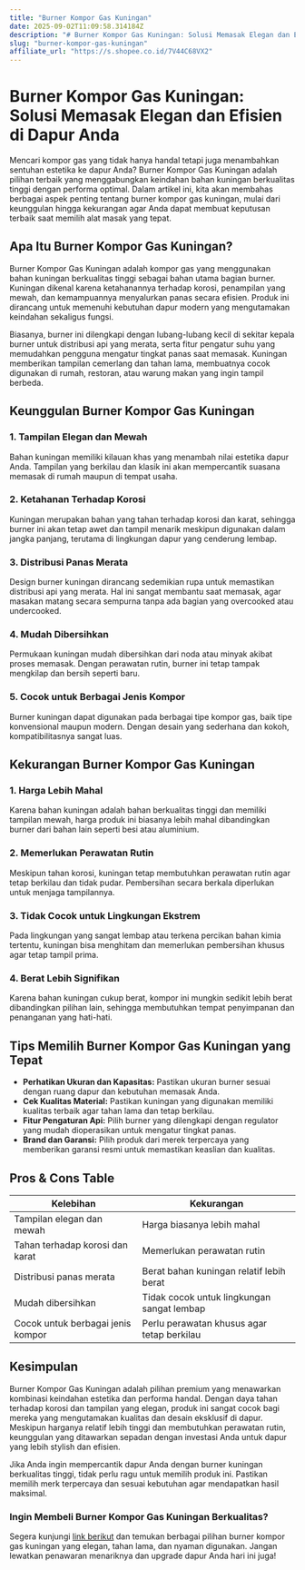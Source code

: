 ```yaml
---
title: "Burner Kompor Gas Kuningan"
date: 2025-09-02T11:09:58.314184Z
description: "# Burner Kompor Gas Kuningan: Solusi Memasak Elegan dan Efisien di Dapur Anda..."
slug: "burner-kompor-gas-kuningan"
affiliate_url: "https://s.shopee.co.id/7V44C68VX2"
---
```

# Burner Kompor Gas Kuningan: Solusi Memasak Elegan dan Efisien di Dapur Anda

Mencari kompor gas yang tidak hanya handal tetapi juga menambahkan sentuhan estetika ke dapur Anda? Burner Kompor Gas Kuningan adalah pilihan terbaik yang menggabungkan keindahan bahan kuningan berkualitas tinggi dengan performa optimal. Dalam artikel ini, kita akan membahas berbagai aspek penting tentang burner kompor gas kuningan, mulai dari keunggulan hingga kekurangan agar Anda dapat membuat keputusan terbaik saat memilih alat masak yang tepat.

## Apa Itu Burner Kompor Gas Kuningan?

Burner Kompor Gas Kuningan adalah kompor gas yang menggunakan bahan kuningan berkualitas tinggi sebagai bahan utama bagian burner. Kuningan dikenal karena ketahanannya terhadap korosi, penampilan yang mewah, dan kemampuannya menyalurkan panas secara efisien. Produk ini dirancang untuk memenuhi kebutuhan dapur modern yang mengutamakan keindahan sekaligus fungsi.

Biasanya, burner ini dilengkapi dengan lubang-lubang kecil di sekitar kepala burner untuk distribusi api yang merata, serta fitur pengatur suhu yang memudahkan pengguna mengatur tingkat panas saat memasak. Kuningan memberikan tampilan cemerlang dan tahan lama, membuatnya cocok digunakan di rumah, restoran, atau warung makan yang ingin tampil berbeda.

## Keunggulan Burner Kompor Gas Kuningan

### 1. Tampilan Elegan dan Mewah

Bahan kuningan memiliki kilauan khas yang menambah nilai estetika dapur Anda. Tampilan yang berkilau dan klasik ini akan mempercantik suasana memasak di rumah maupun di tempat usaha.

### 2. Ketahanan Terhadap Korosi

Kuningan merupakan bahan yang tahan terhadap korosi dan karat, sehingga burner ini akan tetap awet dan tampil menarik meskipun digunakan dalam jangka panjang, terutama di lingkungan dapur yang cenderung lembap.

### 3. Distribusi Panas Merata

Design burner kuningan dirancang sedemikian rupa untuk memastikan distribusi api yang merata. Hal ini sangat membantu saat memasak, agar masakan matang secara sempurna tanpa ada bagian yang overcooked atau undercooked.

### 4. Mudah Dibersihkan

Permukaan kuningan mudah dibersihkan dari noda atau minyak akibat proses memasak. Dengan perawatan rutin, burner ini tetap tampak mengkilap dan bersih seperti baru.

### 5. Cocok untuk Berbagai Jenis Kompor

Burner kuningan dapat digunakan pada berbagai tipe kompor gas, baik tipe konvensional maupun modern. Dengan desain yang sederhana dan kokoh, kompatibilitasnya sangat luas.

## Kekurangan Burner Kompor Gas Kuningan

### 1. Harga Lebih Mahal

Karena bahan kuningan adalah bahan berkualitas tinggi dan memiliki tampilan mewah, harga produk ini biasanya lebih mahal dibandingkan burner dari bahan lain seperti besi atau aluminium.

### 2. Memerlukan Perawatan Rutin

Meskipun tahan korosi, kuningan tetap membutuhkan perawatan rutin agar tetap berkilau dan tidak pudar. Pembersihan secara berkala diperlukan untuk menjaga tampilannya.

### 3. Tidak Cocok untuk Lingkungan Ekstrem

Pada lingkungan yang sangat lembap atau terkena percikan bahan kimia tertentu, kuningan bisa menghitam dan memerlukan pembersihan khusus agar tetap tampil prima.

### 4. Berat Lebih Signifikan

Karena bahan kuningan cukup berat, kompor ini mungkin sedikit lebih berat dibandingkan pilihan lain, sehingga membutuhkan tempat penyimpanan dan penanganan yang hati-hati.

## Tips Memilih Burner Kompor Gas Kuningan yang Tepat

- **Perhatikan Ukuran dan Kapasitas:** Pastikan ukuran burner sesuai dengan ruang dapur dan kebutuhan memasak Anda.
- **Cek Kualitas Material:** Pastikan kuningan yang digunakan memiliki kualitas terbaik agar tahan lama dan tetap berkilau.
- **Fitur Pengaturan Api:** Pilih burner yang dilengkapi dengan regulator yang mudah dioperasikan untuk mengatur tingkat panas.
- **Brand dan Garansi:** Pilih produk dari merek terpercaya yang memberikan garansi resmi untuk memastikan keaslian dan kualitas.

## Pros & Cons Table

| Kelebihan                                              | Kekurangan                                         |
|--------------------------------------------------------|-----------------------------------------------------|
| Tampilan elegan dan mewah                             | Harga biasanya lebih mahal                         |
| Tahan terhadap korosi dan karat                       | Memerlukan perawatan rutin                        |
| Distribusi panas merata                                | Berat bahan kuningan relatif lebih berat           |
| Mudah dibersihkan                                    | Tidak cocok untuk lingkungan sangat lembap        |
| Cocok untuk berbagai jenis kompor                     | Perlu perawatan khusus agar tetap berkilau        |

## Kesimpulan

Burner Kompor Gas Kuningan adalah pilihan premium yang menawarkan kombinasi keindahan estetika dan performa handal. Dengan daya tahan terhadap korosi dan tampilan yang elegan, produk ini sangat cocok bagi mereka yang mengutamakan kualitas dan desain eksklusif di dapur. Meskipun harganya relatif lebih tinggi dan membutuhkan perawatan rutin, keunggulan yang ditawarkan sepadan dengan investasi Anda untuk dapur yang lebih stylish dan efisien.

Jika Anda ingin mempercantik dapur Anda dengan burner kuningan berkualitas tinggi, tidak perlu ragu untuk memilih produk ini. Pastikan memilih merk terpercaya dan sesuai kebutuhan agar mendapatkan hasil maksimal.

### Ingin Membeli Burner Kompor Gas Kuningan Berkualitas?

Segera kunjungi [link berikut](https://s.shopee.co.id/7V44C68VX2) dan temukan berbagai pilihan burner kompor gas kuningan yang elegan, tahan lama, dan nyaman digunakan. Jangan lewatkan penawaran menariknya dan upgrade dapur Anda hari ini juga!